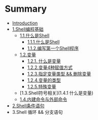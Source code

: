 # Summary

* [Introduction](README.md)
* [1.Shell编程基础]()
  * [1.1.什么是Shell]()
    * [1.1.1.什么是Shell](chapter1/chapter1.1)
    * [1.1.2.编写第一个Shell程序](chapter1/chapter1.2)
  * [1.2.变量]()
    * [1.2.1. 什么是变量]()
    * [1.2.2.变量4种赋值方式]()
    * [1.2.3.指定变量类型 && 删除变量]()
    * [1.2.4.变量的类型]()
    * [1.2.5.特殊变量]()
  * [1.3.Shell符号相关](1.4.1 什么是变量)
  * [1.4.内建命令与外部命令]()
* [2.Shell条件语句]()
* 3.Shell 循环 && 分支语句

